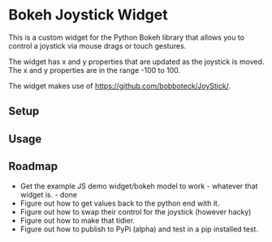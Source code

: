 # Bokeh Joystick Widget

This is a custom widget for the Python Bokeh library that allows you to control a joystick via mouse drags or touch gestures.

The widget has x and y properties that are updated as the joystick is moved. The x and y properties are in the range -100 to 100.

The widget makes use of <https://github.com/bobboteck/JoyStick/>.

## Setup

## Usage


## Roadmap

- Get the example JS demo widget/bokeh model to work - whatever that widget is. - done
- Figure out how to get values back to the python end with it.
- Figure out how to swap their control for the joystick (however hacky)
- Figure out how to make that tidier.
- Figure out how to publish to PyPi (alpha) and test in a pip installed test.

